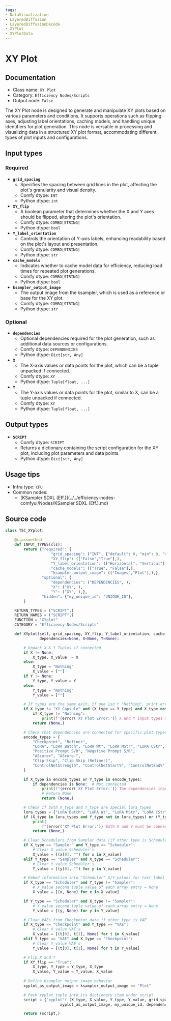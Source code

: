 ```yaml
---
tags:
- DataVisualization
- LayeredDiffusion
- LayeredDiffusionDecode
- XYPlot
- XYPlotData
---
```


# XY Plot
## Documentation
- Class name: `XY Plot`
- Category: `Efficiency Nodes/Scripts`
- Output node: `False`

The XY Plot node is designed to generate and manipulate XY plots based on various parameters and conditions. It supports operations such as flipping axes, adjusting label orientations, caching models, and handling unique identifiers for plot generation. This node is versatile in processing and visualizing data in a structured XY plot format, accommodating different types of plot inputs and configurations.
## Input types
### Required
- **`grid_spacing`**
    - Specifies the spacing between grid lines in the plot, affecting the plot's granularity and visual density.
    - Comfy dtype: `INT`
    - Python dtype: `int`
- **`XY_flip`**
    - A boolean parameter that determines whether the X and Y axes should be flipped, altering the plot's orientation.
    - Comfy dtype: `COMBO[STRING]`
    - Python dtype: `bool`
- **`Y_label_orientation`**
    - Controls the orientation of Y-axis labels, enhancing readability based on the plot's layout and presentation.
    - Comfy dtype: `COMBO[STRING]`
    - Python dtype: `str`
- **`cache_models`**
    - Indicates whether to cache model data for efficiency, reducing load times for repeated plot generations.
    - Comfy dtype: `COMBO[STRING]`
    - Python dtype: `bool`
- **`ksampler_output_image`**
    - The output image from the ksampler, which is used as a reference or base for the XY plot.
    - Comfy dtype: `COMBO[STRING]`
    - Python dtype: `str`
### Optional
- **`dependencies`**
    - Optional dependencies required for the plot generation, such as additional data sources or configurations.
    - Comfy dtype: `DEPENDENCIES`
    - Python dtype: `Dict[str, Any]`
- **`X`**
    - The X-axis values or data points for the plot, which can be a tuple unpacked if connected.
    - Comfy dtype: `XY`
    - Python dtype: `Tuple[float, ...]`
- **`Y`**
    - The Y-axis values or data points for the plot, similar to X, can be a tuple unpacked if connected.
    - Comfy dtype: `XY`
    - Python dtype: `Tuple[float, ...]`
## Output types
- **`SCRIPT`**
    - Comfy dtype: `SCRIPT`
    - Returns a dictionary containing the script configuration for the XY plot, including plot parameters and data points.
    - Python dtype: `Dict[str, Any]`
## Usage tips
- Infra type: `CPU`
- Common nodes:
    - [KSampler SDXL (Eff.)](../../efficiency-nodes-comfyui/Nodes/KSampler SDXL (Eff.).md)



## Source code
```python
class TSC_XYplot:

    @classmethod
    def INPUT_TYPES(cls):
        return {"required": {
                    "grid_spacing": ("INT", {"default": 0, "min": 0, "max": 500, "step": 5}),
                    "XY_flip": (["False","True"],),
                    "Y_label_orientation": (["Horizontal", "Vertical"],),
                    "cache_models": (["True", "False"],),
                    "ksampler_output_image": (["Images","Plot"],),},
                "optional": {
                    "dependencies": ("DEPENDENCIES", ),
                    "X": ("XY", ),
                    "Y": ("XY", ),},
                "hidden": {"my_unique_id": "UNIQUE_ID"},
        }

    RETURN_TYPES = ("SCRIPT",)
    RETURN_NAMES = ("SCRIPT",)
    FUNCTION = "XYplot"
    CATEGORY = "Efficiency Nodes/Scripts"

    def XYplot(self, grid_spacing, XY_flip, Y_label_orientation, cache_models, ksampler_output_image, my_unique_id,
               dependencies=None, X=None, Y=None):

        # Unpack X & Y Tuples if connected
        if X != None:
            X_type, X_value  = X
        else:
            X_type = "Nothing"
            X_value = [""]
        if Y != None:
            Y_type, Y_value = Y
        else:
            Y_type = "Nothing"
            Y_value = [""]

        # If types are the same exit. If one isn't "Nothing", print error
        if X_type != "XY_Capsule" and (X_type == Y_type) and X_type not in ["Positive Prompt S/R", "Negative Prompt S/R"]:
            if X_type != "Nothing":
                print(f"{error('XY Plot Error:')} X and Y input types must be different.")
            return (None,)

        # Check that dependencies are connected for specific plot types
        encode_types = {
            "Checkpoint", "Refiner",
            "LoRA", "LoRA Batch", "LoRA Wt", "LoRA MStr", "LoRA CStr",
            "Positive Prompt S/R", "Negative Prompt S/R",
            "AScore+", "AScore-",
            "Clip Skip", "Clip Skip (Refiner)",
            "ControlNetStrength", "ControlNetStart%", "ControlNetEnd%"
        }

        if X_type in encode_types or Y_type in encode_types:
            if dependencies is None:  # Not connected
                print(f"{error('XY Plot Error:')} The dependencies input must be connected for certain plot types.")
                # Return None
                return (None,)

        # Check if both X_type and Y_type are special lora_types
        lora_types = {"LoRA Batch", "LoRA Wt", "LoRA MStr", "LoRA CStr"}
        if (X_type in lora_types and Y_type not in lora_types) or (Y_type in lora_types and X_type not in lora_types):
            print(
                f"{error('XY Plot Error:')} Both X and Y must be connected to use the 'LoRA Plot' node.")
            return (None,)

        # Clean Schedulers from Sampler data (if other type is Scheduler)
        if X_type == "Sampler" and Y_type == "Scheduler":
            # Clear X_value Scheduler's
            X_value = [(x[0], "") for x in X_value]
        elif Y_type == "Sampler" and X_type == "Scheduler":
            # Clear Y_value Scheduler's
            Y_value = [(y[0], "") for y in Y_value]

        # Embed information into "Scheduler" X/Y_values for text label
        if X_type == "Scheduler" and Y_type != "Sampler":
            # X_value second tuple value of each array entry = None
            X_value = [(x, None) for x in X_value]

        if Y_type == "Scheduler" and X_type != "Sampler":
            # Y_value second tuple value of each array entry = None
            Y_value = [(y, None) for y in Y_value]

        # Clean VAEs from Checkpoint data if other type is VAE
        if X_type == "Checkpoint" and Y_type == "VAE":
            # Clear X_value VAE's
            X_value = [(t[0], t[1], None) for t in X_value]
        elif Y_type == "VAE" and X_type == "Checkpoint":
            # Clear Y_value VAE's
            Y_value = [(t[0], t[1], None) for t in Y_value]

        # Flip X and Y
        if XY_flip == "True":
            X_type, Y_type = Y_type, X_type
            X_value, Y_value = Y_value, X_value
            
        # Define Ksampler output image behavior
        xyplot_as_output_image = ksampler_output_image == "Plot"

        # Pack xyplot tuple into its dictionary item under script
        script = {"xyplot": (X_type, X_value, Y_type, Y_value, grid_spacing, Y_label_orientation, cache_models,
                        xyplot_as_output_image, my_unique_id, dependencies)}

        return (script,)

```
